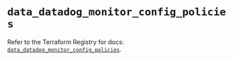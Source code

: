 # `data_datadog_monitor_config_policies`

Refer to the Terraform Registry for docs: [`data_datadog_monitor_config_policies`](https://registry.terraform.io/providers/datadog/datadog/3.65.0/docs/data-sources/monitor_config_policies).
